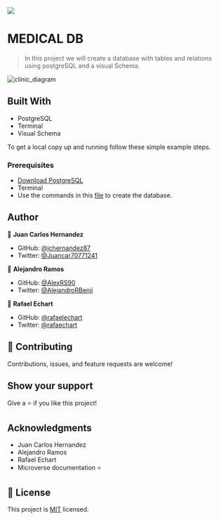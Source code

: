 ![](https://img.shields.io/badge/Microverse-blueviolet)

# MEDICAL DB 

> In this project we will create a database with tables and relations using postgreSQL and a visual Schema. 

![clinic_diagram](https://user-images.githubusercontent.com/44485810/149984983-4c630a49-78c5-4644-a750-f62a1280d17c.png)


## Built With

- PostgreSQL
- Terminal
- Visual Schema

To get a local copy up and running follow these simple example steps.

### Prerequisites

- [Download PostgreSQL](https://www.postgresql.org/)
- Terminal
- Use the commands in this [file](./schema_based_on_diagram.sql) to create the database.

## Author

👤 **Juan Carlos Hernandez**

- GitHub: [@jchernandez87](https://github.com/jchernandez87)
- Twitter: [@Juancar70771241](https://twitter.com/juancar70771241)

👤 **Alejandro Ramos**

- GitHub: [@AlexRS90](https://github.com/AlexRS90)
- Twitter: [@AlejandroRBenji](https://twitter.com/AlejandroRBenji)

👤 **Rafael Echart**

- GitHub: [@rafaelechart](https://github.com/rafaelechart)
- Twitter: [@rafaechart](https://twitter.com/rafaechart)



## 🤝 Contributing

Contributions, issues, and feature requests are welcome!


## Show your support

Give a ⭐️ if you like this project!

## Acknowledgments

- Juan Carlos Hernandez
- Alejandro Ramos
- Rafael Echart
- Microverse documentation ⭐️

## 📝 License

This project is [MIT](./MIT.md) licensed.
